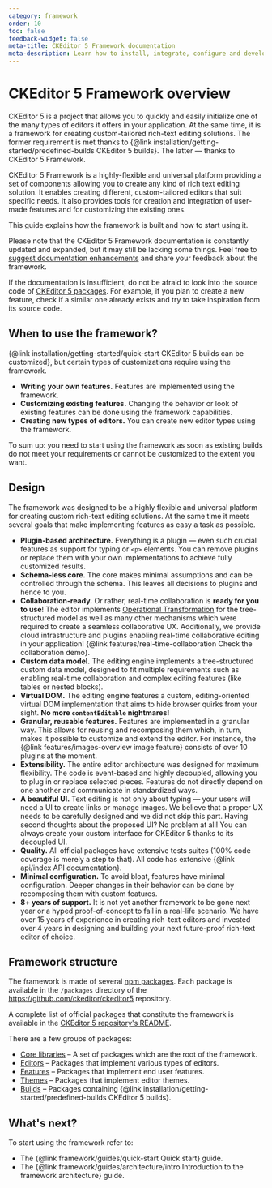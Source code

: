 ```yaml
---
category: framework
order: 10
toc: false
feedback-widget: false
meta-title: CKEditor 5 Framework documentation
meta-description: Learn how to install, integrate, configure and develop CKEditor 5 Framework. Browse through API documentation and online samples.
---
```


# CKEditor 5 Framework overview

CKEditor 5 is a project that allows you to quickly and easily initialize one of the many types of editors it offers in your application. At the same time, it is a framework for creating custom-tailored rich-text editing solutions. The former requirement is met thanks to {@link installation/getting-started/predefined-builds CKEditor 5 builds}. The latter &mdash; thanks to CKEditor 5 Framework.

CKEditor 5 Framework is a highly-flexible and universal platform providing a set of components allowing you to create any kind of rich text editing solution. It enables creating different, custom-tailored editors that suit specific needs. It also provides tools for creation and integration of user-made features and for customizing the existing ones.

This guide explains how the framework is built and how to start using it.

Please note that the CKEditor 5 Framework documentation is constantly updated and expanded, but it may still be lacking some things. Feel free to [suggest documentation enhancements](https://github.com/ckeditor/ckeditor5/labels/type%3Adocs) and share your feedback about the framework.

If the documentation is insufficient, do not be afraid to look into the source code of [CKEditor 5 packages](https://github.com/ckeditor?utf8=%E2%9C%93&q=ckeditor5&type=public). For example, if you plan to create a new feature, check if a similar one already exists and try to take inspiration from its source code.

## When to use the framework?

{@link installation/getting-started/quick-start CKEditor 5 builds can be customized}, but certain types of customizations require using the framework.

* **Writing your own features.** Features are implemented using the framework.
* **Customizing existing features.** Changing the behavior or look of existing features can be done using the framework capabilities.
* **Creating new types of editors.** You can create new editor types using the framework.

To sum up: you need to start using the framework as soon as existing builds do not meet your requirements or cannot be customized to the extent you want.

## Design

The framework was designed to be a highly flexible and universal platform for creating custom rich-text editing solutions. At the same time it meets several goals that make implementing features as easy a task as possible.

* **Plugin-based architecture.** Everything is a plugin &mdash; even such crucial features as support for typing or `<p>` elements. You can remove plugins or replace them with your own implementations to achieve fully customized results.
* **Schema-less core.** The core makes minimal assumptions and can be controlled through the schema. This leaves all decisions to plugins and hence to you.
* **Collaboration-ready.** Or rather, real-time collaboration is **ready for you to use**! The editor implements [Operational Transformation](https://en.wikipedia.org/wiki/Operational_transformation) for the tree-structured model as well as many other mechanisms which were required to create a seamless collaborative UX. Additionally, we provide cloud infrastructure and plugins enabling real-time collaborative editing in your application! {@link features/real-time-collaboration Check the collaboration demo}.
* **Custom data model.** The editing engine implements a tree-structured custom data model, designed to fit multiple requirements such as enabling real-time collaboration and complex editing features (like tables or nested blocks).
* **Virtual DOM.** The editing engine features a custom, editing-oriented virtual DOM implementation that aims to hide browser quirks from your sight. **No more `contentEditable` nightmares!**
* **Granular, reusable features.** Features are implemented in a granular way. This allows for reusing and recomposing them which, in turn, makes it possible to customize and extend the editor. For instance, the {@link features/images-overview image feature} consists of over 10 plugins at the moment.
* **Extensibility.** The entire editor architecture was designed for maximum flexibility. The code is event-based and highly decoupled, allowing you to plug in or replace selected pieces. Features do not directly depend on one another and communicate in standardized ways.
* **A beautiful UI.** Text editing is not only about typing &mdash; your users will need a UI to create links or manage images. We believe that a proper UX needs to be carefully designed and we did not skip this part. Having second thoughts about the proposed UI? No problem at all! You can always create your custom interface for CKEditor 5 thanks to its decoupled UI.
* **Quality.** All official packages have extensive tests suites (100% code coverage is merely a step to that). All code has extensive {@link api/index API documentation}.
* **Minimal configuration.** To avoid bloat, features have minimal configuration. Deeper changes in their behavior can be done by recomposing them with custom features.
* **8+ years of support.** It is not yet another framework to be gone next year or a hyped proof-of-concept to fail in a real-life scenario. We have over 15 years of experience in creating rich-text editors and invested over 4 years in designing and building your next future-proof rich-text editor of choice.

## Framework structure

The framework is made of several [npm packages](https://npmjs.com). Each package is available in the `/packages` directory of the https://github.com/ckeditor/ckeditor5 repository.

A complete list of official packages that constitute the framework is available in the [CKEditor 5 repository's README](https://github.com/ckeditor/ckeditor5#packages).

There are a few groups of packages:

* [Core libraries](https://github.com/ckeditor/ckeditor5#core-libraries) &ndash; A set of packages which are the root of the framework.
* [Editors](https://github.com/ckeditor/ckeditor5#editors) &ndash; Packages that implement various types of editors.
* [Features](https://github.com/ckeditor/ckeditor5#features) &ndash; Packages that implement end user features.
* [Themes](https://github.com/ckeditor/ckeditor5#themes) &ndash; Packages that implement editor themes.
* [Builds](https://github.com/ckeditor/ckeditor5#builds) &ndash; Packages containing {@link installation/getting-started/predefined-builds CKEditor 5 builds}.

## What's next?

To start using the framework refer to:

* The {@link framework/guides/quick-start Quick start} guide.
* The {@link framework/guides/architecture/intro Introduction to the framework architecture} guide.

<!-- * The {@linkTODO framework/guides/creating-plugin Creating a plugin} guide. -->